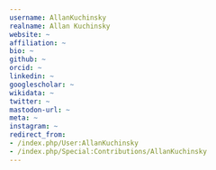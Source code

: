 ```yaml
---
username: AllanKuchinsky
realname: Allan Kuchinsky
website: ~
affiliation: ~
bio: ~
github: ~
orcid: ~
linkedin: ~
googlescholar: ~
wikidata: ~
twitter: ~
mastodon-url: ~
meta: ~
instagram: ~
redirect_from:
- /index.php/User:AllanKuchinsky
- /index.php/Special:Contributions/AllanKuchinsky
---
```

